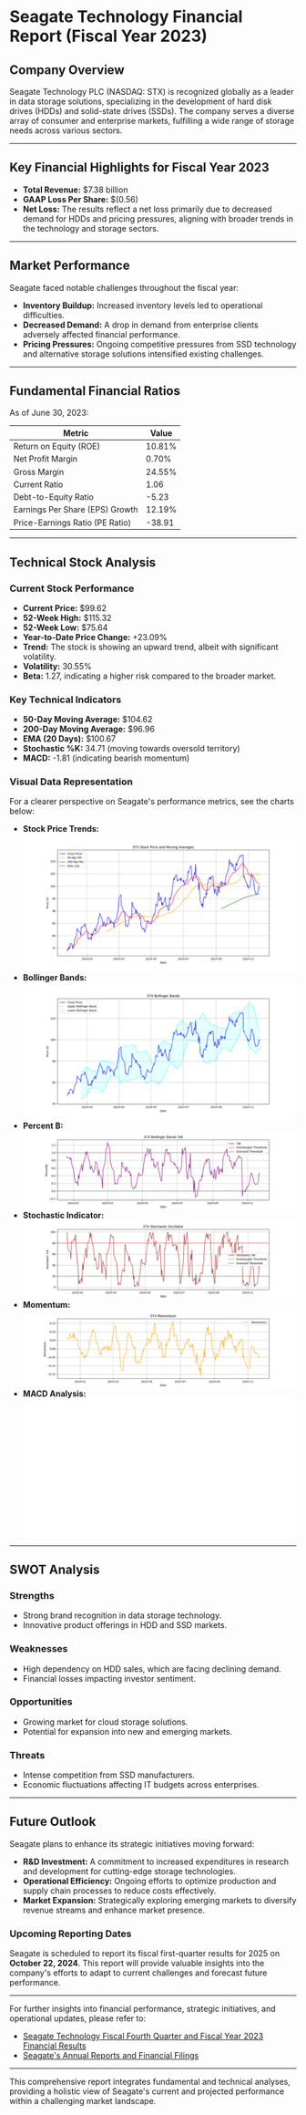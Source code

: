 # Seagate Technology Financial Report (Fiscal Year 2023)

## Company Overview
Seagate Technology PLC (NASDAQ: STX) is recognized globally as a leader in data storage solutions, specializing in the development of hard disk drives (HDDs) and solid-state drives (SSDs). The company serves a diverse array of consumer and enterprise markets, fulfilling a wide range of storage needs across various sectors.

---

## Key Financial Highlights for Fiscal Year 2023
- **Total Revenue:** $7.38 billion
- **GAAP Loss Per Share:** $(0.56)
- **Net Loss:** The results reflect a net loss primarily due to decreased demand for HDDs and pricing pressures, aligning with broader trends in the technology and storage sectors.

---

## Market Performance
Seagate faced notable challenges throughout the fiscal year:
- **Inventory Buildup:** Increased inventory levels led to operational difficulties.
- **Decreased Demand:** A drop in demand from enterprise clients adversely affected financial performance.
- **Pricing Pressures:** Ongoing competitive pressures from SSD technology and alternative storage solutions intensified existing challenges.

---

## Fundamental Financial Ratios
As of June 30, 2023:

| Metric                     | Value        |
|----------------------------|--------------|
| Return on Equity (ROE)    | 10.81%       |
| Net Profit Margin           | 0.70%       |
| Gross Margin               | 24.55%       |
| Current Ratio              | 1.06         |
| Debt-to-Equity Ratio      | -5.23       |
| Earnings Per Share (EPS) Growth | 12.19%      |
| Price-Earnings Ratio (PE Ratio) | -38.91      |

--- 

## Technical Stock Analysis

### Current Stock Performance
- **Current Price:** $99.62
- **52-Week High:** $115.32
- **52-Week Low:** $75.64
- **Year-to-Date Price Change:** +23.09%
- **Trend:** The stock is showing an upward trend, albeit with significant volatility.
- **Volatility:** 30.55%
- **Beta:** 1.27, indicating a higher risk compared to the broader market.

### Key Technical Indicators
- **50-Day Moving Average:** $104.62
- **200-Day Moving Average:** $96.96
- **EMA (20 Days):** $100.67
- **Stochastic %K:** 34.71 (moving towards oversold territory)
- **MACD:** -1.81 (indicating bearish momentum)

### Visual Data Representation
For a clearer perspective on Seagate's performance metrics, see the charts below:
- **Stock Price Trends:** ![STX Stock Price](technical_plots/STX_stockprice.png)
- **Bollinger Bands:** ![Bollinger Bands](technical_plots/STX_bollinger_bands.png)
- **Percent B:** ![Percent B](technical_plots/STX_percentB.png)
- **Stochastic Indicator:** ![Stochastic Indicator](technical_plots/STX_stochastic.png)
- **Momentum:** ![Momentum](technical_plots/STX_momentum.png)
- **MACD Analysis:** ![MACD Analysis](technical_plots/STX_MACD.png)

---

## SWOT Analysis

### Strengths
- Strong brand recognition in data storage technology.
- Innovative product offerings in HDD and SSD markets.

### Weaknesses
- High dependency on HDD sales, which are facing declining demand.
- Financial losses impacting investor sentiment.

### Opportunities
- Growing market for cloud storage solutions.
- Potential for expansion into new and emerging markets.

### Threats
- Intense competition from SSD manufacturers.
- Economic fluctuations affecting IT budgets across enterprises.

---

## Future Outlook
Seagate plans to enhance its strategic initiatives moving forward:
- **R&D Investment:** A commitment to increased expenditures in research and development for cutting-edge storage technologies.
- **Operational Efficiency:** Ongoing efforts to optimize production and supply chain processes to reduce costs effectively.
- **Market Expansion:** Strategically exploring emerging markets to diversify revenue streams and enhance market presence.

### Upcoming Reporting Dates
Seagate is scheduled to report its fiscal first-quarter results for 2025 on **October 22, 2024**. This report will provide valuable insights into the company's efforts to adapt to current challenges and forecast future performance.

---

For further insights into financial performance, strategic initiatives, and operational updates, please refer to:
- [Seagate Technology Fiscal Fourth Quarter and Fiscal Year 2023 Financial Results](https://investors.seagate.com/news/news-details/2023/Seagate-Technology-Reports-Fiscal-Fourth-Quarter-and-Fiscal-Year-2023-Financial-Results/default.aspx)
- [Seagate's Annual Reports and Financial Filings](https://www.annualreports.com/Company/seagate-technology-plc)

--- 

This comprehensive report integrates fundamental and technical analyses, providing a holistic view of Seagate's current and projected performance within a challenging market landscape.